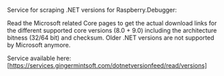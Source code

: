 Service for scraping .NET versions for Raspberry.Debugger:

Read the Microsoft related Core pages to get the actual download links for the different supported core versions (8.0 + 9.0) including the architecture bitness (32/64 bit) and checksum. 
Older .NET versions are not supported by Microsoft anymore. 

Service available here: [https://services.gingermintsoft.com/dotnetversionfeed/read/versions]
